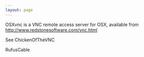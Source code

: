 ```yaml
---
layout: page
---
```


OSXvnc is a VNC remote access server for OSX, available from http://www.redstonesoftware.com/vnc.html

See ChickenOfTheVNC

RufusCable
